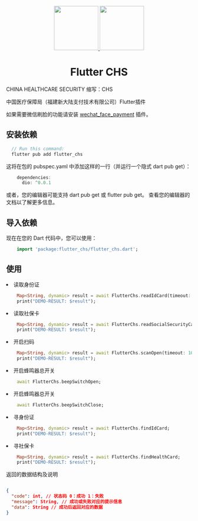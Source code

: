 
<p align="center">
  <a href="http://www.cqkqinfo.com/">
    <img width="120" src="http://www.cqkqinfo.com/images/home/logo.png">
  </a>
<a href="https://www.newlandpayment.cn/">
    <img width="120" src="https://www.newlandpayment.cn/temp/temp/52/52-0201/202003030938/logo.png">
  </a>
</p>

<h1 align="center">Flutter CHS</h1>

CHINA HEALTHCARE SECURITY 缩写：CHS

中国医疗保障局（福建新大陆支付技术有限公司）Flutter插件

如果需要微信刷脸的功能请安装 [wechat_face_payment](https://pub.dev/packages/wechat_face_payment) 插件。

## 安装依赖

```dart
  // Run this command:
  flutter pub add flutter_chs

```
这将在包的 pubspec.yaml 中添加这样的一行（并运行一个隐式 dart pub get）：
```dart
    dependencies:
      dio: ^0.0.1
```
或者，您的编辑器可能支持 dart pub get 或 flutter pub get。 查看您的编辑器的文档以了解更多信息。
## 导入依赖

现在在您的 Dart 代码中，您可以使用：
```dart
    import 'package:flutter_chs/flutter_chs.dart';
```

## 使用


<li>读取身份证</li>

```dart
    Map<String, dynamic> result = await FlutterChs.readIdCard(timeout: 10);
    print("DEMO-RESULT: $result");
```


<li>读取社保卡</li>

```dart
    Map<String, dynamic> result = await FlutterChs.readSocialSecurityCard();
    print("DEMO-RESULT: $result");
```


<li>开启扫码</li>

```dart
    Map<String, dynamic> result = await FlutterChs.scanOpen(timeout: 10);
    print("DEMO-RESULT: $result");
```


<li>开启蜂鸣器总开关</li>

```dart
    await FlutterChs.beepSwitchOpen;
```

<li>开启蜂鸣器总开关</li>

```dart
    await FlutterChs.beepSwitchClose;
```

<li>寻身份证</li>

```dart
    Map<String, dynamic> result = await FlutterChs.findIdCard;
    print("DEMO-RESULT: $result");
```

<li>寻社保卡</li>

```dart
    Map<String, dynamic> result = await FlutterChs.findHealthCard;
    print("DEMO-RESULT: $result");
```

返回的数据结构及说明

```json

{
  "code": int, // 状态码 0：成功 1：失败
  "message": String, // 成功或失败对应的提示信息
  "data": String // 成功后返回对应的数据
}
```
